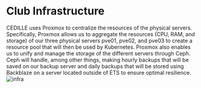 # Club Infrastructure

CEDILLE uses Proxmox to centralize the resources of the physical servers.
Specifically, Proxmox allows us to aggregate the resources (CPU, RAM, and
storage) of our three physical servers pve01, pve02, and pve03 to create a
resource pool that will then be used by Kubernetes. Proxmox also enables us to
unify and manage the storage of the different servers through Ceph. Ceph will
handle, among other things, making hourly backups that will be saved on our
backup server and daily backups that will be stored using Backblaze on a server
located outside of ÉTS to ensure optimal resilience.
![infra](img/infra-cedille.png)
